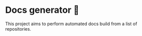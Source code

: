 # Docs generator :robot:

This project aims to perform automated docs build from a list of repositories.